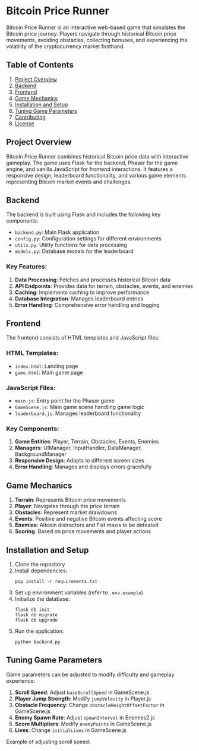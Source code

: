 # Bitcoin Price Runner

Bitcoin Price Runner is an interactive web-based game that simulates the Bitcoin price journey. Players navigate through historical Bitcoin price movements, avoiding obstacles, collecting bonuses, and experiencing the volatility of the cryptocurrency market firsthand.

## Table of Contents

1. [Project Overview](#project-overview)
2. [Backend](#backend)
3. [Frontend](#frontend)
4. [Game Mechanics](#game-mechanics)
5. [Installation and Setup](#installation-and-setup)
6. [Tuning Game Parameters](#tuning-game-parameters)
7. [Contributing](#contributing)
8. [License](#license)

## Project Overview

Bitcoin Price Runner combines historical Bitcoin price data with interactive gameplay. The game uses Flask for the backend, Phaser for the game engine, and vanilla JavaScript for frontend interactions. It features a responsive design, leaderboard functionality, and various game elements representing Bitcoin market events and challenges.

## Backend

The backend is built using Flask and includes the following key components:

- `backend.py`: Main Flask application
- `config.py`: Configuration settings for different environments
- `utils.py`: Utility functions for data processing
- `models.py`: Database models for the leaderboard

### Key Features:

1. **Data Processing**: Fetches and processes historical Bitcoin data
2. **API Endpoints**: Provides data for terrain, obstacles, events, and enemies
3. **Caching**: Implements caching to improve performance
4. **Database Integration**: Manages leaderboard entries
5. **Error Handling**: Comprehensive error handling and logging

## Frontend

The frontend consists of HTML templates and JavaScript files:

### HTML Templates:
- `index.html`: Landing page
- `game.html`: Main game page

### JavaScript Files:
- `main.js`: Entry point for the Phaser game
- `GameScene.js`: Main game scene handling game logic
- `leaderboard.js`: Manages leaderboard functionality

### Key Components:

1. **Game Entities**: Player, Terrain, Obstacles, Events, Enemies
2. **Managers**: UIManager, InputHandler, DataManager, BackgroundManager
3. **Responsive Design**: Adapts to different screen sizes
4. **Error Handling**: Manages and displays errors gracefully

## Game Mechanics

1. **Terrain**: Represents Bitcoin price movements
2. **Player**: Navigates through the price terrain
3. **Obstacles**: Represent market drawdowns
4. **Events**: Positive and negative Bitcoin events affecting score
5. **Enemies**: Altcoin distractors and Fiat maxis to be defeated
6. **Scoring**: Based on price movements and player actions

## Installation and Setup

1. Clone the repository
2. Install dependencies:
   ```
   pip install -r requirements.txt
   ```
3. Set up environment variables (refer to `.env.example`)
4. Initialize the database:
   ```
   flask db init
   flask db migrate
   flask db upgrade
   ```
5. Run the application:
   ```
   python backend.py
   ```

## Tuning Game Parameters

Game parameters can be adjusted to modify difficulty and gameplay experience:

1. **Scroll Speed**: Adjust `baseScrollSpeed` in GameScene.js
2. **Player Jump Strength**: Modify `jumpVelocity` in Player.js
3. **Obstacle Frequency**: Change `obstacleHeightOffsetFactor` in GameScene.js
4. **Enemy Spawn Rate**: Adjust `spawnInterval` in Enemies2.js
5. **Score Multipliers**: Modify `enemyPoints` in GameScene.js
6. **Lives**: Change `initialLives` in GameScene.js

Example of adjusting scroll speed:

